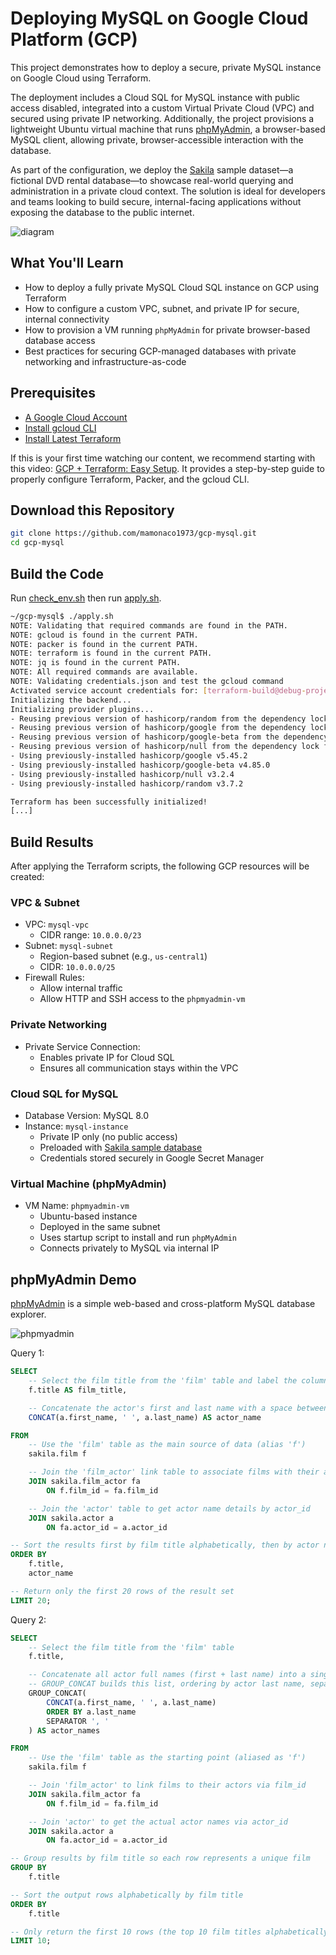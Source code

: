# Deploying MySQL on Google Cloud Platform (GCP)

This project demonstrates how to deploy a secure, private MySQL instance on Google Cloud using Terraform.

The deployment includes a Cloud SQL for MySQL instance with public access disabled, integrated into a custom Virtual Private Cloud (VPC) and secured using private IP networking. Additionally, the project provisions a lightweight Ubuntu virtual machine that runs [phpMyAdmin](https://www.phpmyadmin.net/), a browser-based MySQL client, allowing private, browser-accessible interaction with the database.

As part of the configuration, we deploy the [Sakila](https://dev.mysql.com/doc/sakila/en/) sample dataset—a fictional DVD rental database—to showcase real-world querying and administration in a private cloud context. The solution is ideal for developers and teams looking to build secure, internal-facing applications without exposing the database to the public internet.

![diagram](gcp-mysql.png)

## What You'll Learn

- How to deploy a fully private MySQL Cloud SQL instance on GCP using Terraform
- How to configure a custom VPC, subnet, and private IP for secure, internal connectivity
- How to provision a VM running `phpMyAdmin` for private browser-based database access
- Best practices for securing GCP-managed databases with private networking and infrastructure-as-code

## Prerequisites

* [A Google Cloud Account](https://console.cloud.google.com/)
* [Install gcloud CLI](https://cloud.google.com/sdk/docs/install) 
* [Install Latest Terraform](https://developer.hashicorp.com/terraform/install)

If this is your first time watching our content, we recommend starting with this video: [GCP + Terraform: Easy Setup](https://youtu.be/3spJpYX4f7I). It provides a step-by-step guide to properly configure Terraform, Packer, and the gcloud CLI.

## Download this Repository

```bash
git clone https://github.com/mamonaco1973/gcp-mysql.git
cd gcp-mysql
```

## Build the Code

Run [check_env.sh](check_env.sh) then run [apply.sh](apply.sh).

```bash
~/gcp-mysql$ ./apply.sh
NOTE: Validating that required commands are found in the PATH.
NOTE: gcloud is found in the current PATH.
NOTE: packer is found in the current PATH.
NOTE: terraform is found in the current PATH.
NOTE: jq is found in the current PATH.
NOTE: All required commands are available.
NOTE: Validating credentials.json and test the gcloud command
Activated service account credentials for: [terraform-build@debug-project-446221.iam.gserviceaccount.com]
Initializing the backend...
Initializing provider plugins...
- Reusing previous version of hashicorp/random from the dependency lock file
- Reusing previous version of hashicorp/google from the dependency lock file
- Reusing previous version of hashicorp/google-beta from the dependency lock file
- Reusing previous version of hashicorp/null from the dependency lock file
- Using previously-installed hashicorp/google v5.45.2
- Using previously-installed hashicorp/google-beta v4.85.0
- Using previously-installed hashicorp/null v3.2.4
- Using previously-installed hashicorp/random v3.7.2

Terraform has been successfully initialized!
[...]
```

## Build Results

After applying the Terraform scripts, the following GCP resources will be created:

### VPC & Subnet
- VPC: `mysql-vpc`
  - CIDR range: `10.0.0.0/23`
- Subnet: `mysql-subnet`
  - Region-based subnet (e.g., `us-central1`)
  - CIDR: `10.0.0.0/25`
- Firewall Rules:
  - Allow internal traffic
  - Allow HTTP and SSH access to the `phpmyadmin-vm`

### Private Networking
- Private Service Connection:
  - Enables private IP for Cloud SQL
  - Ensures all communication stays within the VPC

### Cloud SQL for MySQL
- Database Version: MySQL 8.0
- Instance: `mysql-instance`
  - Private IP only (no public access)
  - Preloaded with [Sakila sample database](https://dev.mysql.com/doc/sakila/en/)
  - Credentials stored securely in Google Secret Manager

### Virtual Machine (phpMyAdmin)
- VM Name: `phpmyadmin-vm`
  - Ubuntu-based instance
  - Deployed in the same subnet
  - Uses startup script to install and run `phpMyAdmin`
  - Connects privately to MySQL via internal IP

## phpMyAdmin Demo

[phpMyAdmin](https://www.phpmyadmin.net/) is a simple web-based and cross-platform MySQL database explorer.

![phpmyadmin](phpmyadmin.png)

Query 1:
```sql
SELECT
    -- Select the film title from the 'film' table and label the column 'film_title'
    f.title AS film_title,

    -- Concatenate the actor's first and last name with a space between them and label the column 'actor_name'
    CONCAT(a.first_name, ' ', a.last_name) AS actor_name

FROM
    -- Use the 'film' table as the main source of data (alias 'f')
    sakila.film f

    -- Join the 'film_actor' link table to associate films with their actors by film_id
    JOIN sakila.film_actor fa
        ON f.film_id = fa.film_id

    -- Join the 'actor' table to get actor name details by actor_id
    JOIN sakila.actor a
        ON fa.actor_id = a.actor_id

-- Sort the results first by film title alphabetically, then by actor name alphabetically within each film
ORDER BY
    f.title,
    actor_name

-- Return only the first 20 rows of the result set
LIMIT 20;                                                   
```

Query 2:

```sql
SELECT
    -- Select the film title from the 'film' table
    f.title,

    -- Concatenate all actor full names (first + last name) into a single string
    -- GROUP_CONCAT builds this list, ordering by actor last name, separating each with a comma and space
    GROUP_CONCAT(
        CONCAT(a.first_name, ' ', a.last_name)
        ORDER BY a.last_name
        SEPARATOR ', '
    ) AS actor_names

FROM
    -- Use the 'film' table as the starting point (aliased as 'f')
    sakila.film f

    -- Join 'film_actor' to link films to their actors via film_id
    JOIN sakila.film_actor fa
        ON f.film_id = fa.film_id

    -- Join 'actor' to get the actual actor names via actor_id
    JOIN sakila.actor a
        ON fa.actor_id = a.actor_id

-- Group results by film title so each row represents a unique film
GROUP BY
    f.title

-- Sort the output rows alphabetically by film title
ORDER BY
    f.title

-- Only return the first 10 rows (the top 10 film titles alphabetically)
LIMIT 10;
```